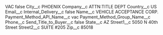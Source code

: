 <?xml version="1.0" encoding="UTF-8"?>
<CustomMetadata xmlns="http://soap.sforce.com/2006/04/metadata" xmlns:xsi="http://www.w3.org/2001/XMLSchema-instance" xmlns:xsd="http://www.w3.org/2001/XMLSchema">
    <label>VAC</label>
    <protected>false</protected>
    <values>
        <field>City__c</field>
        <value xsi:type="xsd:string">PHOENIX</value>
    </values>
    <values>
        <field>Company__c</field>
        <value xsi:type="xsd:string">ATTN:TITLE DEPT</value>
    </values>
    <values>
        <field>Country__c</field>
        <value xsi:type="xsd:string">US</value>
    </values>
    <values>
        <field>Email__c</field>
        <value xsi:nil="true"/>
    </values>
    <values>
        <field>Internal_Delivery__c</field>
        <value xsi:type="xsd:boolean">false</value>
    </values>
    <values>
        <field>Name__c</field>
        <value xsi:type="xsd:string">VEHICLE ACCEPTANCE CORP.</value>
    </values>
    <values>
        <field>Payment_Method_API_Name__c</field>
        <value xsi:type="xsd:string">vac</value>
    </values>
    <values>
        <field>Payment_Method_Group_Name__c</field>
        <value xsi:nil="true"/>
    </values>
    <values>
        <field>Phone__c</field>
        <value xsi:nil="true"/>
    </values>
    <values>
        <field>Send_Title_to_Buyer__c</field>
        <value xsi:type="xsd:boolean">false</value>
    </values>
    <values>
        <field>State__c</field>
        <value xsi:type="xsd:string">AZ</value>
    </values>
    <values>
        <field>Street1__c</field>
        <value xsi:type="xsd:string">5050 N 40th Street</value>
    </values>
    <values>
        <field>Street2__c</field>
        <value xsi:type="xsd:string">SUITE #205</value>
    </values>
    <values>
        <field>Zip__c</field>
        <value xsi:type="xsd:string">85018</value>
    </values>
</CustomMetadata>
